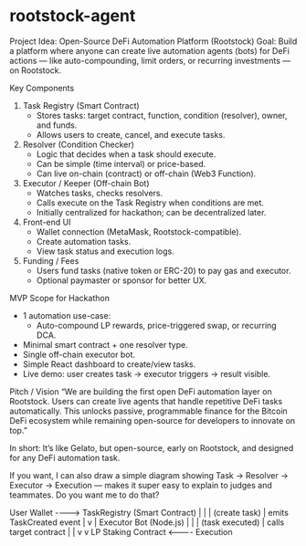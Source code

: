 # rootstock-agent
Project Idea: Open-Source DeFi Automation Platform (Rootstock)
Goal: Build a platform where anyone can create live automation agents (bots) for DeFi actions — like auto-compounding, limit orders, or recurring investments — on Rootstock.

Key Components
1. Task Registry (Smart Contract)
    * Stores tasks: target contract, function, condition (resolver), owner, and funds.
    * Allows users to create, cancel, and execute tasks.
2. Resolver (Condition Checker)
    * Logic that decides when a task should execute.
    * Can be simple (time interval) or price-based.
    * Can live on-chain (contract) or off-chain (Web3 Function).
3. Executor / Keeper (Off-chain Bot)
    * Watches tasks, checks resolvers.
    * Calls execute on the Task Registry when conditions are met.
    * Initially centralized for hackathon; can be decentralized later.
4. Front-end UI
    * Wallet connection (MetaMask, Rootstock-compatible).
    * Create automation tasks.
    * View task status and execution logs.
5. Funding / Fees
    * Users fund tasks (native token or ERC-20) to pay gas and executor.
    * Optional paymaster or sponsor for better UX.

MVP Scope for Hackathon
* 1 automation use-case:
    * Auto-compound LP rewards, price-triggered swap, or recurring DCA.
* Minimal smart contract + one resolver type.
* Single off-chain executor bot.
* Simple React dashboard to create/view tasks.
* Live demo: user creates task → executor triggers → result visible.

Pitch / Vision
“We are building the first open DeFi automation layer on Rootstock. Users can create live agents that handle repetitive DeFi tasks automatically. This unlocks passive, programmable finance for the Bitcoin DeFi ecosystem while remaining open-source for developers to innovate on top.”

In short: It’s like Gelato, but open-source, early on Rootstock, and designed for any DeFi automation task.

If you want, I can also draw a simple diagram showing Task → Resolver → Executor → Execution — makes it super easy to explain to judges and teammates. Do you want me to do that?



User Wallet  ---->  TaskRegistry (Smart Contract)
   |                       |
   | (create task)         | emits TaskCreated event
   |                       v
   |               Executor Bot (Node.js)
   |                       |
   | (task executed)       | calls target contract
   |                       |
   v                       v
 LP Staking Contract <---- Execution
